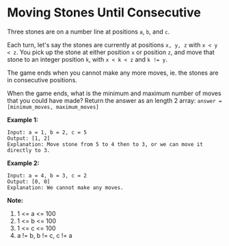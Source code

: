 # Moving Stones Until Consecutive

Three stones are on a number line at positions `a`, `b`, and `c`.

Each turn, let's say the stones are currently at positions `x, y, z` with `x < y < z`.  You pick up the stone at either position `x` or position `z`, and move that stone to an integer position `k`, with `x < k < z` and `k != y`.

The game ends when you cannot make any more moves, ie. the stones are in consecutive positions.

When the game ends, what is the minimum and maximum number of moves that you could have made?  Return the answer as an length 2 array: `answer = [minimum_moves, maximum_moves]`

__Example 1:__

```
Input: a = 1, b = 2, c = 5
Output: [1, 2]
Explanation: Move stone from 5 to 4 then to 3, or we can move it directly to 3.
```

__Example 2:__

```
Input: a = 4, b = 3, c = 2
Output: [0, 0]
Explanation: We cannot make any moves.
```

__Note:__

1. 1 <= a <= 100
2. 1 <= b <= 100
3. 1 <= c <= 100
4. a != b, b != c, c != a

